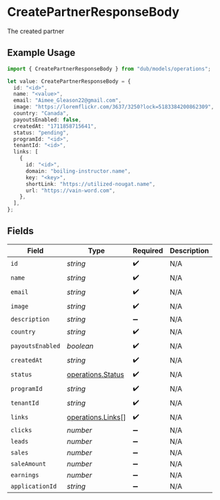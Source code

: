 # CreatePartnerResponseBody

The created partner

## Example Usage

```typescript
import { CreatePartnerResponseBody } from "dub/models/operations";

let value: CreatePartnerResponseBody = {
  id: "<id>",
  name: "<value>",
  email: "Aimee_Gleason22@gmail.com",
  image: "https://loremflickr.com/3637/3250?lock=5183384200862309",
  country: "Canada",
  payoutsEnabled: false,
  createdAt: "1711858715641",
  status: "pending",
  programId: "<id>",
  tenantId: "<id>",
  links: [
    {
      id: "<id>",
      domain: "boiling-instructor.name",
      key: "<key>",
      shortLink: "https://utilized-nougat.name",
      url: "https://vain-word.com",
    },
  ],
};
```

## Fields

| Field                                                  | Type                                                   | Required                                               | Description                                            |
| ------------------------------------------------------ | ------------------------------------------------------ | ------------------------------------------------------ | ------------------------------------------------------ |
| `id`                                                   | *string*                                               | :heavy_check_mark:                                     | N/A                                                    |
| `name`                                                 | *string*                                               | :heavy_check_mark:                                     | N/A                                                    |
| `email`                                                | *string*                                               | :heavy_check_mark:                                     | N/A                                                    |
| `image`                                                | *string*                                               | :heavy_check_mark:                                     | N/A                                                    |
| `description`                                          | *string*                                               | :heavy_minus_sign:                                     | N/A                                                    |
| `country`                                              | *string*                                               | :heavy_check_mark:                                     | N/A                                                    |
| `payoutsEnabled`                                       | *boolean*                                              | :heavy_check_mark:                                     | N/A                                                    |
| `createdAt`                                            | *string*                                               | :heavy_check_mark:                                     | N/A                                                    |
| `status`                                               | [operations.Status](../../models/operations/status.md) | :heavy_check_mark:                                     | N/A                                                    |
| `programId`                                            | *string*                                               | :heavy_check_mark:                                     | N/A                                                    |
| `tenantId`                                             | *string*                                               | :heavy_check_mark:                                     | N/A                                                    |
| `links`                                                | [operations.Links](../../models/operations/links.md)[] | :heavy_check_mark:                                     | N/A                                                    |
| `clicks`                                               | *number*                                               | :heavy_minus_sign:                                     | N/A                                                    |
| `leads`                                                | *number*                                               | :heavy_minus_sign:                                     | N/A                                                    |
| `sales`                                                | *number*                                               | :heavy_minus_sign:                                     | N/A                                                    |
| `saleAmount`                                           | *number*                                               | :heavy_minus_sign:                                     | N/A                                                    |
| `earnings`                                             | *number*                                               | :heavy_minus_sign:                                     | N/A                                                    |
| `applicationId`                                        | *string*                                               | :heavy_minus_sign:                                     | N/A                                                    |